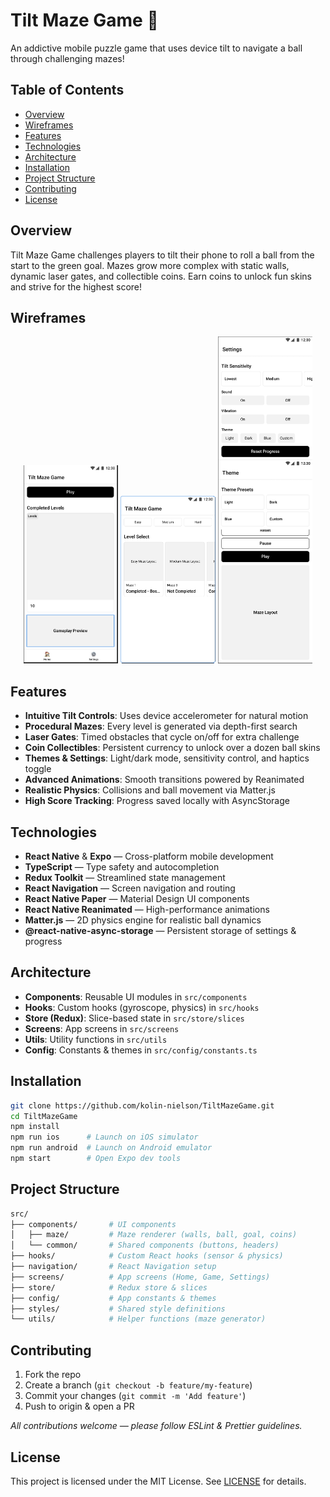 # Tilt Maze Game 🚀

An addictive mobile puzzle game that uses device tilt to navigate a ball through challenging mazes!

## Table of Contents
- [Overview](#overview)
- [Wireframes](#wireframes)
- [Features](#features)
- [Technologies](#technologies)
- [Architecture](#architecture)
- [Installation](#installation)
- [Project Structure](#project-structure)
- [Contributing](#contributing)
- [License](#license)

## Overview
Tilt Maze Game challenges players to tilt their phone to roll a ball from the start to the green goal. Mazes grow more complex with static walls, dynamic laser gates, and collectible coins. Earn coins to unlock fun skins and strive for the highest score!

## Wireframes
<p align="center">
  <img src="Wireframes/home.png" alt="Home Screen" width="30%" />
  <img src="Wireframes/levelselect.png" alt="Level Select" width="30%" />
  <img src="Wireframes/settings.png" alt="Settings" width="30%" />
</p>

## Features
- **Intuitive Tilt Controls**: Uses device accelerometer for natural motion
- **Procedural Mazes**: Every level is generated via depth-first search
- **Laser Gates**: Timed obstacles that cycle on/off for extra challenge
- **Coin Collectibles**: Persistent currency to unlock over a dozen ball skins
- **Themes & Settings**: Light/dark mode, sensitivity control, and haptics toggle
- **Advanced Animations**: Smooth transitions powered by Reanimated
- **Realistic Physics**: Collisions and ball movement via Matter.js
- **High Score Tracking**: Progress saved locally with AsyncStorage

## Technologies
- **React Native** & **Expo** — Cross-platform mobile development
- **TypeScript** — Type safety and autocompletion
- **Redux Toolkit** — Streamlined state management
- **React Navigation** — Screen navigation and routing
- **React Native Paper** — Material Design UI components
- **React Native Reanimated** — High-performance animations
- **Matter.js** — 2D physics engine for realistic ball dynamics
- **@react-native-async-storage** — Persistent storage of settings & progress

## Architecture
- **Components**: Reusable UI modules in `src/components`  
- **Hooks**: Custom hooks (gyroscope, physics) in `src/hooks`  
- **Store (Redux)**: Slice-based state in `src/store/slices`  
- **Screens**: App screens in `src/screens`  
- **Utils**: Utility functions in `src/utils`  
- **Config**: Constants & themes in `src/config/constants.ts`

## Installation
```bash
git clone https://github.com/kolin-nielson/TiltMazeGame.git
cd TiltMazeGame
npm install
npm run ios      # Launch on iOS simulator
npm run android  # Launch on Android emulator
npm start        # Open Expo dev tools
```

## Project Structure
```bash
src/
├── components/       # UI components
│   ├── maze/         # Maze renderer (walls, ball, goal, coins)
│   └── common/       # Shared components (buttons, headers)
├── hooks/            # Custom React hooks (sensor & physics)
├── navigation/       # React Navigation setup
├── screens/          # App screens (Home, Game, Settings)
├── store/            # Redux store & slices
├── config/           # App constants & themes
├── styles/           # Shared style definitions
└── utils/            # Helper functions (maze generator)
```

## Contributing
1. Fork the repo
2. Create a branch (`git checkout -b feature/my-feature`)
3. Commit your changes (`git commit -m 'Add feature'`)
4. Push to origin & open a PR

*All contributions welcome — please follow ESLint & Prettier guidelines.*

## License
This project is licensed under the MIT License. See [LICENSE](LICENSE) for details.
